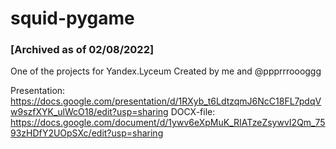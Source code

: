 # squid-pygame

### [Archived as of 02/08/2022]

One of the projects for Yandex.Lyceum
Created by me and @ppprrroooggg

Presentation: https://docs.google.com/presentation/d/1RXyb_t6LdtzqmJ6NcC18FL7pdqVw9szfXYK_ulWcO18/edit?usp=sharing
DOCX-file: https://docs.google.com/document/d/1ywv6eXpMuK_RIATzeZsywvI2Qm_7593zHDfY2UOpSXc/edit?usp=sharing
